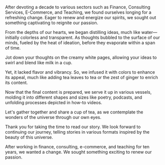 After devoting a decade to various sectors such as Finance, Consulting Services, E-Commerce, and Teaching, we found ourselves longing for a refreshing change.
Eager to renew and energize our spirits, we sought out something captivating to reignite our passion.

From the depths of our hearts, we began distilling ideas, much like water—initially colorless and transparent. As thoughts bubbled to the surface of our minds, fueled by the heat of ideation, before they evaporate within a span of time.

Jot down your thoughts on the creamy white pages, allowing your ideas to swirl and blend like milk in a cup.

Yet, it lacked flavor and vibrancy. So, we infused it with colors to enhance its appeal, much like adding tea leaves to tea or the zest of ginger to enrich its content.

Now that the final content is prepared, we serve it up in various vessels, molding it into different shapes and sizes like poetry, podcasts, and unfolding processes depicted in how-to videos.

Let's gather together and share a cup of tea, as we contemplate the wonders of the universe through our own eyes.

Thank you for taking the time to read our story. We look forward to continuing our journey, telling stories in various formats inspired by the beauty of this universe.



After working in finance, consulting, e-commerce, and teaching for ten years, we wanted a change. We sought something exciting to renew our passion.